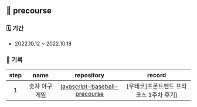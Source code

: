 ## 🌱 precourse

### 🗓 기간

- 2022.10.12 ~ 2022.10.18

### 📝 기록

| step |      name      |                          repository                          |                 record                  |
| :--: | :------------: | :----------------------------------------------------------: | :-------------------------------------: |
|  1   | 숫자 야구 게임 | [javascript-baseball-precourse](https://github.com/hanbeulYou/javascript-baseball-precourse) | [우테코]프론트엔드 프리코스 1주차 후기] |

